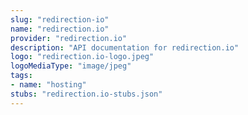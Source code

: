 ```yaml
---
slug: "redirection-io"
name: "redirection.io"
provider: "redirection.io"
description: "API documentation for redirection.io"
logo: "redirection.io-logo.jpeg"
logoMediaType: "image/jpeg"
tags:
- name: "hosting"
stubs: "redirection.io-stubs.json"
---
```


